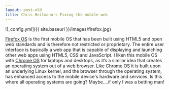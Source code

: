 ```yaml
---
layout: post-old
title: Chris Heilmann's Fixing the mobile web 
---
```


![_config.yml]({{ site.baseurl }}/images/firefox.jpg)

[Firefox OS](https://www.mozilla.org/en-US/firefox/os/) is the first mobile OS that has been built using HTML5 and open web standards and is therefore not restricted or proprietary. The entire user interface is basically a web app that is capable of displaying and launching other web apps using HTML5, CSS and JavaScript. I liken this mobile OS with [Chrome OS](http://www.chromium.org/chromium-os) for laptops and desktops, as it’s a similar idea that creates an operating system out of a web browser. Like [Chrome OS](http://www.chromium.org/chromium-os) it is built upon an underlying Linux kernel, and the browser through the operating system, has enhanced access to the mobile device's hardware and services. Is this where all operating systems are going? Maybe….if only I was a betting man!